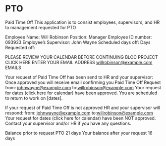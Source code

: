 # PTO

Paid Time Off This application is to consist employees, supervisors, and HR to management requested for PTO

Employee Name: Will Robinson Position: Manager Employee ID number: 093933 Employee’s Supervisor: John Wayne Scheduled days off:
Days Requested off:

PLEASE REVIEW YOUR CALENDAR BEFORE CONTINUING BLOC PROJECT CLICK HERE ENTER YOUR EMAIL ADDRESS willrobinson@example.com EMAILS

Your request of Paid Time Off has been send to HR and your supervisor: Once approved you will receive email confirming you Paid Time Off Request from: johnwayne@example.com to:willrobinson@example.com Your request for dates (click here for calendar) have been approved. You are scheduled to return to work on [dates].

If your request of Paid Time Off is not approved HR and your supervisor will respond: from: johnwayne@example.com to:willrobinson@example.com Your request for dates (click here for calendar) have been NOT approved. Contact your supervisor and/or HR if you have any questions.

Balance prior to request PTO 21 days Your balance after your request 16 days
